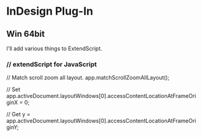 # InDesign Plug-In
## Win 64bit

I'll add various things to ExtendScript.

### // extendScript for JavaScript

// Match scroll zoom all layout.
app.matchScrollZoomAllLayout();

 // Set
app.activeDocument.layoutWindows[0].accessContentLocationAtFrameOriginX = 0;

 // Get
y = app.activeDocument.layoutWindows[0].accessContentLocationAtFrameOriginY;
